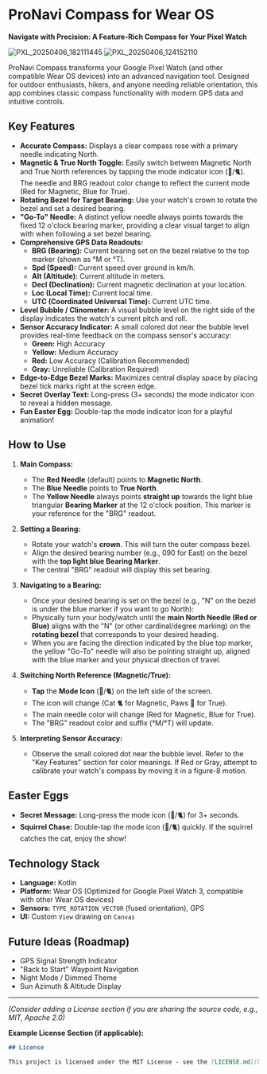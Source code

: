 # ProNavi Compass for Wear OS

**Navigate with Precision: A Feature-Rich Compass for Your Pixel Watch**

![PXL_20250406_182111445](https://github.com/user-attachments/assets/a3d6b1aa-3940-434d-b3b9-5f9453deb1e4)
![PXL_20250406_124152110](https://github.com/user-attachments/assets/a20b2a29-474e-4036-bc27-ce80ed535ecd)

ProNavi Compass transforms your Google Pixel Watch (and other compatible Wear OS devices) into an advanced navigation tool. Designed for outdoor enthusiasts, hikers, and anyone needing reliable orientation, this app combines classic compass functionality with modern GPS data and intuitive controls.

## Key Features

*   **Accurate Compass:** Displays a clear compass rose with a primary needle indicating North.
*   **Magnetic & True North Toggle:** Easily switch between Magnetic North and True North references by tapping the mode indicator icon (🐾/🐈). The needle and BRG readout color change to reflect the current mode (Red for Magnetic, Blue for True).
*   **Rotating Bezel for Target Bearing:** Use your watch's crown to rotate the bezel and set a desired bearing.
*   **"Go-To" Needle:** A distinct yellow needle always points towards the fixed 12 o'clock bearing marker, providing a clear visual target to align with when following a set bezel bearing.
*   **Comprehensive GPS Data Readouts:**
    *   **BRG (Bearing):** Current bearing set on the bezel relative to the top marker (shown as °M or °T).
    *   **Spd (Speed):** Current speed over ground in km/h.
    *   **Alt (Altitude):** Current altitude in meters.
    *   **Decl (Declination):** Current magnetic declination at your location.
    *   **Loc (Local Time):** Current local time.
    *   **UTC (Coordinated Universal Time):** Current UTC time.
*   **Level Bubble / Clinometer:** A visual bubble level on the right side of the display indicates the watch's current pitch and roll.
*   **Sensor Accuracy Indicator:** A small colored dot near the bubble level provides real-time feedback on the compass sensor's accuracy:
    *   **Green:** High Accuracy
    *   **Yellow:** Medium Accuracy
    *   **Red:** Low Accuracy (Calibration Recommended)
    *   **Gray:** Unreliable (Calibration Required)
*   **Edge-to-Edge Bezel Marks:** Maximizes central display space by placing bezel tick marks right at the screen edge.
*   **Secret Overlay Text:** Long-press (3+ seconds) the mode indicator icon to reveal a hidden message.
*   **Fun Easter Egg:** Double-tap the mode indicator icon for a playful animation!

## How to Use

1.  **Main Compass:**
    *   The **Red Needle** (default) points to **Magnetic North**.
    *   The **Blue Needle** points to **True North**.
    *   The **Yellow Needle** always points **straight up** towards the light blue triangular **Bearing Marker** at the 12 o'clock position. This marker is your reference for the "BRG" readout.

2.  **Setting a Bearing:**
    *   Rotate your watch's **crown**. This will turn the outer compass bezel.
    *   Align the desired bearing number (e.g., 090 for East) on the bezel with the **top light blue Bearing Marker**.
    *   The central "BRG" readout will display this set bearing.

3.  **Navigating to a Bearing:**
    *   Once your desired bearing is set on the bezel (e.g., "N" on the bezel is under the blue marker if you want to go North):
    *   Physically turn your body/watch until the **main North Needle (Red or Blue)** aligns with the "N" (or other cardinal/degree marking) on the **rotating bezel** that corresponds to your desired heading.
    *   When you are facing the direction indicated by the blue top marker, the yellow "Go-To" needle will also be pointing straight up, aligned with the blue marker and your physical direction of travel.

4.  **Switching North Reference (Magnetic/True):**
    *   **Tap** the **Mode Icon** (🐾/🐈) on the left side of the screen.
    *   The icon will change (Cat 🐈 for Magnetic, Paws 🐾 for True).
    *   The main needle color will change (Red for Magnetic, Blue for True).
    *   The "BRG" readout color and suffix (°M/°T) will update.

5.  **Interpreting Sensor Accuracy:**
    *   Observe the small colored dot near the bubble level. Refer to the "Key Features" section for color meanings. If Red or Gray, attempt to calibrate your watch's compass by moving it in a figure-8 motion.

## Easter Eggs

*   **Secret Message:** Long-press the mode icon (🐾/🐈) for 3+ seconds.
*   **Squirrel Chase:** Double-tap the mode icon (🐾/🐈) quickly. If the squirrel catches the cat, enjoy the show!

## Technology Stack

*   **Language:** Kotlin
*   **Platform:** Wear OS (Optimized for Google Pixel Watch 3, compatible with other Wear OS devices)
*   **Sensors:** `TYPE_ROTATION_VECTOR` (fused orientation), GPS
*   **UI:** Custom `View` drawing on `Canvas`

## Future Ideas (Roadmap)

*   GPS Signal Strength Indicator
*   "Back to Start" Waypoint Navigation
*   Night Mode / Dimmed Theme
*   Sun Azimuth & Altitude Display

---
*(Consider adding a License section if you are sharing the source code, e.g., MIT, Apache 2.0)*

**Example License Section (if applicable):**
```markdown
## License

This project is licensed under the MIT License - see the [LICENSE.md](LICENSE.md) file for details.




